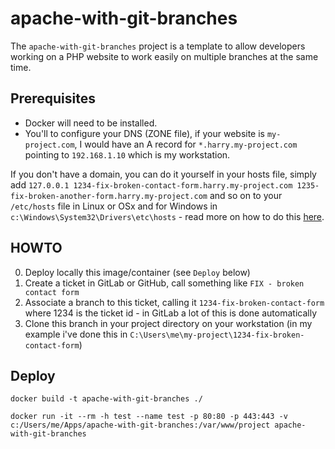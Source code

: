 # apache-with-git-branches

The `apache-with-git-branches` project is a template to allow developers working on a PHP website to work easily on multiple branches at the same time.

## Prerequisites

- Docker will need to be installed.
- You'll to configure your DNS (ZONE file), if your website is `my-project.com`, I would have an A record for `*.harry.my-project.com` pointing to `192.168.1.10` which is my workstation.

If you don't have a domain, you can do it yourself in your hosts file, simply add `127.0.0.1 1234-fix-broken-contact-form.harry.my-project.com 1235-fix-broken-another-form.harry.my-project.com` and so on to your `/etc/hosts` file in Linux or OSx and for Windows in `c:\Windows\System32\Drivers\etc\hosts` - read more on how to do this [here](https://docs.rackspace.com/support/how-to/modify-your-hosts-file).

## HOWTO

0. Deploy locally this image/container (see `Deploy` below)
1. Create a ticket in GitLab or GitHub, call something like `FIX - broken contact form`
2. Associate a branch to this ticket, calling it `1234-fix-broken-contact-form` where 1234 is the ticket id - in GitLab a lot of this is done automatically
3. Clone this branch in your project directory on your workstation (in my example i've done this in `C:\Users\me\my-project\1234-fix-broken-contact-form`)

## Deploy

```
docker build -t apache-with-git-branches ./

docker run -it --rm -h test --name test -p 80:80 -p 443:443 -v c:/Users/me/Apps/apache-with-git-branches:/var/www/project apache-with-git-branches
```